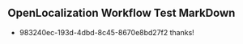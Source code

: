 ## OpenLocalization Workflow Test MarkDown
* 983240ec-193d-4dbd-8c45-8670e8bd27f2 thanks!

<!--HONumber=Sep16_HO1-->


